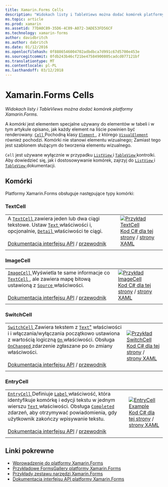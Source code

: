 ```yaml
---
title: Xamarin.Forms Cells
description: "Widokach listy i TableViews można dodać komórek platformy Xamarin.Forms."
ms.topic: article
ms.prod: xamarin
ms.assetid: 77DA0C89-35D6-4C09-A072-3ADE53FD56CF
ms.technology: xamarin-forms
author: davidbritch
ms.author: dabritch
ms.date: 01/12/2016
ms.openlocfilehash: 0f8886546004702adbdbca7d991c67d5700e453e
ms.sourcegitcommit: 0fdb243b46cf21be47584900805cadcd077121bf
ms.translationtype: MT
ms.contentlocale: pl-PL
ms.lasthandoff: 03/12/2018
---
```

# <a name="xamarinforms-cells"></a>Xamarin.Forms Cells

_Widokach listy i TableViews można dodać komórek platformy Xamarin.Forms._

A *komórki* jest elementem specjalne używany do elementów w tabeli i w tym artykule opisano, jak każdy element na liście powinien być renderowany. [ `Cell` ](https://developer.xamarin.com/api/type/Xamarin.Forms.Cell/) Pochodną klasy [ `Element` ](https://developer.xamarin.com/api/type/Xamarin.Forms.Element/), z którego [ `VisualElement` ](https://developer.xamarin.com/api/type/Xamarin.Forms.Element/) również pochodzi. Komórki nie stanowi elementu wizualnego; Zamiast tego jest szablonem służącym do tworzenia elementu wizualnego. 

`Cell` jest używane wyłącznie w przypadku [ `ListView` ](views.md#listView) i [ `TableView` ](views.md#tableView) kontrolki. Aby dowiedzieć się, jak i dostosowywanie komórek, zajrzyj do [ `ListView` ](~/xamarin-forms/user-interface/listview/index.md) i [ `TableView` ](~/xamarin-forms/user-interface/tableview.md) dokumentacji.

## <a name="cells"></a>Komórki

Platformy Xamarin.Forms obsługuje następujące typy komórki:

<a name="textCell" />

### <a name="textcell"></a>TextCell

|     |     |
| --- | --- |
| A [ `TextCell` ](https://developer.xamarin.com/api/type/Xamarin.Forms.TextCell) zawiera jeden lub dwa ciągi tekstowe. Ustaw [ `Text` ](https://developer.xamarin.com/api/property/Xamarin.Forms.TextCell.Text/) właściwości i, opcjonalnie, [ `Detail` ](https://developer.xamarin.com/api/property/Xamarin.Forms.TextCell.Detail/) właściwości te ciągi.<br /><br />[Dokumentacja interfejsu API](https://developer.xamarin.com/api/type/Xamarin.Forms.TextCell) / [przewodnik](~/xamarin-forms/user-interface/listview/customizing-cell-appearance.md#TextCell) | [![Przykład TextCell](cells-images/TextCell.png "przykład TextCell")](cells-images/TextCell-Large.png#lightbox "TextCell przykład")<br />[Kod C# dla tej strony](https://github.com/xamarin/xamarin-forms-samples/blob/master/FormsGallery/FormsGallery/FormsGallery/CodeExamples/TextCellDemoPage.cs) / [strony XAML](https://github.com/xamarin/xamarin-forms-samples/blob/master/FormsGallery/FormsGallery/FormsGallery/XamlExamples/TextCellDemoPage.xaml) |
|     |     |

### <a name="imagecell"></a>ImageCell

|     |     |
| --- | --- |
| [ `ImageCell` ](https://developer.xamarin.com/api/type/Xamarin.Forms.ImageCell) Wyświetla te same informacje co [ `TextCell` ](#textCell) , ale zawiera mapę bitową ustawioną z [ `Source` ](https://developer.xamarin.com/api/property/Xamarin.Forms.Image.Source/) właściwości.<br /><br />[Dokumentacja interfejsu API](https://developer.xamarin.com/api/type/Xamarin.Forms.ImageCell) / [przewodnik](~/xamarin-forms/user-interface/listview/customizing-cell-appearance.md#ImageCell) | [![Przykład ImageCell](cells-images/ImageCell.png "przykład ImageCell")](cells-images/ImageCell-Large.png#lightbox "przykład ImageCell")<br />[Kod C# dla tej strony](https://github.com/xamarin/xamarin-forms-samples/blob/master/FormsGallery/FormsGallery/FormsGallery/CodeExamples/ImageCellDemoPage.cs) / [strony XAML](https://github.com/xamarin/xamarin-forms-samples/blob/master/FormsGallery/FormsGallery/FormsGallery/XamlExamples/ImageCellDemoPage.xaml) |
|     |     |

### <a name="switchcell"></a>SwitchCell

|     |     |
| --- | --- |
| [ `SwitchCell` ](https://developer.xamarin.com/api/type/Xamarin.Forms.SwitchCell) Zawiera tekstem z [ `Text`"](https://developer.xamarin.com/api/property/Xamarin.Forms.SwitchCellText/) właściwości i i włączania/wyłączania początkowo ustawiona z wartością logiczną [ `On` ](https://developer.xamarin.com/api/property/Xamarin.Forms.SwitchCell.On/) właściwości. Obsługa [ `OnChanged` ](https://developer.xamarin.com/api/event/Xamarin.Forms.SwitchCell.OnChanged/) zdarzenie zgłaszane po `On` zmiany właściwości.<br /><br />[Dokumentacja interfejsu API](https://developer.xamarin.com/api/type/Xamarin.Forms.SwitchCell) / [przewodnik](~/xamarin-forms/user-interface/tableview.md#switchcell) | [![Przykład SwitchCell](cells-images/SwitchCell.png "przykład SwitchCell")](cells-images/SwitchCell-Large.png#lightbox "SwitchCell przykład")<br />[Kod C# dla tej strony](https://github.com/xamarin/xamarin-forms-samples/blob/master/FormsGallery/FormsGallery/FormsGallery/CodeExamples/SwitchCellDemoPage.cs) / [strony XAML](https://github.com/xamarin/xamarin-forms-samples/blob/master/FormsGallery/FormsGallery/FormsGallery/XamlExamples/SwitchCellDemoPage.xaml) |
|     |     |

### <a name="entrycell"></a>EntryCell

|     |     |
| --- | --- |
| [ `EntryCell` ](https://developer.xamarin.com/api/type/Xamarin.Forms.EntryCell) Definiuje [ `Label` ](https://developer.xamarin.com/api/property/Xamarin.Forms.EntryCell.Label/) właściwość, która identyfikuje komórkę i edycji tekstu w jednym wierszu [ `Text` ](https://developer.xamarin.com/api/property/Xamarin.Forms.EntryCell.Text/) właściwości. Obsługa [ `Completed` ](https://developer.xamarin.com/api/event/Xamarin.Forms.EntryCell.Completed/) zdarzeń, aby otrzymywać powiadomienia, gdy użytkownik zakończy wpisywanie tekstu.<br /><br />[Dokumentacja interfejsu API](https://developer.xamarin.com/api/type/Xamarin.Forms.EntryCell) / [przewodnik](~/xamarin-forms/user-interface/tableview.md#entrycell) | [![EntryCell Example](cells-images/EntryCell.png "EntryCell Example")](cells-images/EntryCell-Large.png#lightbox "EntryCell Example")<br />[Kod C# dla tej strony](https://github.com/xamarin/xamarin-forms-samples/blob/master/FormsGallery/FormsGallery/FormsGallery/CodeExamples/EntryCellDemoPage.cs) / [strony XAML](https://github.com/xamarin/xamarin-forms-samples/blob/master/FormsGallery/FormsGallery/FormsGallery/XamlExamples/EntryCellDemoPage.xaml) |
|     |     |


## <a name="related-links"></a>Linki pokrewne

- [Wprowadzenie do platformy Xamarin.Forms](~/xamarin-forms/get-started/introduction-to-xamarin-forms.md)
- [Przykładowe FormsGallery platformy Xamarin.Forms](https://developer.xamarin.com/samples/xamarin-forms/FormsGallery/)
- [Przykłady zestawu narzędzi Xamarin.Forms](https://developer.xamarin.com/samples/xamarin-forms/all/)
- [Dokumentacja interfejsu API platformy Xamarin.Forms](https://developer.xamarin.com/api/root/Xamarin.Forms/)
